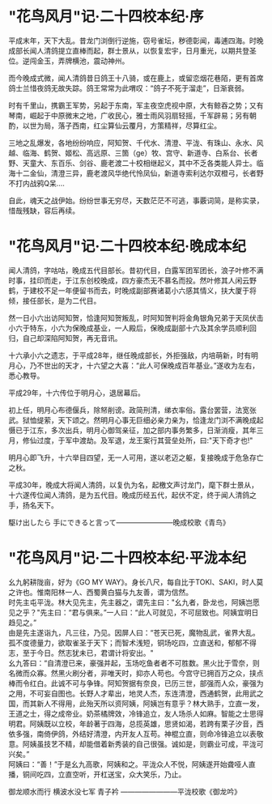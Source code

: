 # "花鸟风月"记·二十四校本纪·序

  平成末年，天下大乱。昔龙门浏倒行逆施，窃号雀坛，秽德彰闻，毒逋四海。时晚成部长闻人清鸽提立直棒而起，群士景从，以恢复宏宇，日月重光，以期共登圣位。逆闯金玉，弄牌横池，震动神州。

  而今晚成式微，闻人清鸽昔日鸽王十八骑，或在鹿上，或留恋烟花巷陌，更有首席鸽士兰惜夜鸽无故失踪。鸽王常常为此喟叹：“鸽子不死于溜走”，日渐衰弱。

  时有千里山，携霸王军势，另起于东南，军主夜空虎视中原，大有鲸吞之势；又有琴南，崛起于中原微末之地，广收民心，雅士雨风羽扇轻摇，千军辟易；另有朝酌，以世为局，落子西南，红尘算仙云覆月，方策精祥，尽算红尘。

  三地之乱爆发，各地纷纷响应，阿知贺、千代水、清澄、平泷、有珠山、永水、风越、临海、鹤贺、姬松、高远原、三箇（ge）牧、宫守、新道寺、白系台、长者野、天童大、东百乐、剑谷、鹿老渡二十校相继起义，其中不乏各类能人异士。临海十二金仙，清澄三异，鹿老渡风华绝代怜凤仙，新道寺索利达尔双橙弓，长者野不打内战鸦Q呆....

  自此，魂天之战伊始。纷纷世事无穷尽，天数茫茫不可逃，事覈词简，是称实录，惜哉残缺，容后再续。  


# "花鸟风月"记·二十四校本纪·晚成本纪  

闻人清鸽，字咕咕，晚成五代目部长。昔初代目，白露军团军团长，浪子叶修不满时事，挂印而走，于江东创校晚成，四方豪杰无不慕名而投。然叶修其人闲云野鹤，于建校不足一年便留书而去，时晚成副部赛诸葛小六感其情义，扶大厦于将倾，接任部长，是为二代目。  

然一日小六出访阿知贺，恰逢阿知贺叛乱，时阿知贺判将金角银角兄弟于天凤伏击小六于特东，小六为保晚成基业，一人殿后，保晚成副部十六及其余学员顺利回归，自己却深陷阿知贺，再无音讯。

十六承小六之遗志，于平成28年，继任晚成部长，外拒强敌，内培萌新，时有明月心，乃不世出的天才，十六望之大喜：“此人可保晚成百年基业。”遂收为左右，悉心教导。

平成29年，十六传位于明月心，退居幕后。

初上任，明月心布德偃兵，除帑削谤。政简刑清，绨衣率俗。露台罢营，法宽张武。狱恤缇萦，天下颂之。然明月心事无巨细必亲力亲为，恰逢龙门浏不满晚成起慑已于江东，多次出兵，明月心御驾亲征，加之部内事务繁多，日渐消瘦，其年三月，修仙过度，于军中渡劫。及军退，龙王案行其营垒处所，曰:"天下奇才也!"

明月心即飞升，十六举目四望，无一人可用，遂以老迈之躯，复接晚成于危急存亡之秋。

平成30年，晚成大将闻人清鸽，以复仇为名，起檄文声讨龙门，麾下群士景从，十六遂传位闻人清鸽，是为五代目。晚成历经五代，起伏不定，终于闻人清鸽之手，扬名天下。

駆け出したら  手にできると言って————————晚成校歌《青鸟》


# "花鸟风月"记·二十四校本纪·平泷本纪  

幺九躬耕陇亩，好为《GO MY WAY》。身长八尺，每自比于TOKI、SAKI，时人莫之许也。惟南阳林一人、西蜀黄白猫与九友善，谓为信然。  
时先主屯平泷。林大见先主，先主器之，谓先主曰："幺九者，卧龙也，阿姨岂愿见之乎？"先主曰：“君与俱来。”一人曰：“此人可就见，不可屈致也。阿姨宜明日趋见之。”  
由是先主遂诣九，凡三往，乃见。因屏人曰：“苍天已死，魔物乱武，雀界大乱。孤不度德量力，欲取雀圣于天下；而智术浅短，铜场吃四，立直送和，郁郁不得志，至于今日。然志犹未已，君谓计将安出。"  
幺九答曰：“自清澄已来，豪强并起，玉场吃鱼者者不可胜数。黑火比于雪奈，则名微而众寡。然黑火刷分者，非唯天时，抑亦人苟也。今宫守已拥百万之众，挟点棒而令红白。此诚不可与争锋。阿知贺据有奈良，已历三世，部强而人众，豪强为之用，不可妄自图也。长野人才辈出，地灵人杰，东连清澄，西通鹤贺，此用武之国，而其新人不得用，此殆天所以资阿姨，阿姨岂有意乎？林大熟手，立直一发，王道之士，得之成帝业。奶茶橘牌效，冷锋追立，友人场杀人如麻。智能之士思得明君。阿姨既以立校，年龄著于四海，总揽英雄，思贤如渴，若跨有栗子汐音，西依多强，南倚伊鸽，外结好清澄，内开友人互苟。神棍立直，则命冷锋追立以表敬意。阿姨虽技艺不精，却能借着新秀装的自己很强。诚如是，则霸业可成，平泷可兴矣。”  
阿姨曰：“善！”于是幺九高歌，阿姨和之。平泷众人不悦，阿姨遂开始聋哑人直播，铜间吃四，立直空听，开杠送宝，众大笑乐，乃止。   

御龙顺水而行 横波水没七军 青子衿 ————————平泷校歌《御龙吟》
